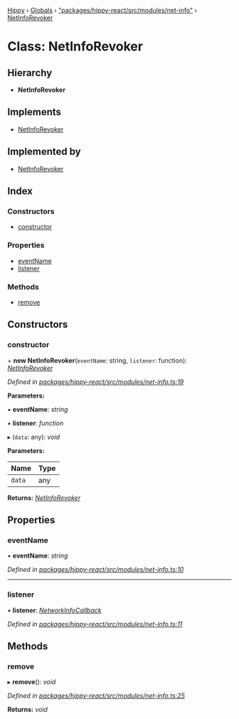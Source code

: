 [Hippy](../README.md) › [Globals](../globals.md) › ["packages/hippy-react/src/modules/net-info"](../modules/_packages_hippy_react_src_modules_net_info_.md) › [NetInfoRevoker](_packages_hippy_react_src_modules_net_info_.netinforevoker.md)

# Class: NetInfoRevoker

## Hierarchy

* **NetInfoRevoker**

## Implements

* [NetInfoRevoker](_packages_hippy_react_src_modules_net_info_.netinforevoker.md)

## Implemented by

* [NetInfoRevoker](_packages_hippy_react_src_modules_net_info_.netinforevoker.md)

## Index

### Constructors

* [constructor](_packages_hippy_react_src_modules_net_info_.netinforevoker.md#constructor)

### Properties

* [eventName](_packages_hippy_react_src_modules_net_info_.netinforevoker.md#eventname)
* [listener](_packages_hippy_react_src_modules_net_info_.netinforevoker.md#listener)

### Methods

* [remove](_packages_hippy_react_src_modules_net_info_.netinforevoker.md#remove)

## Constructors

###  constructor

\+ **new NetInfoRevoker**(`eventName`: string, `listener`: function): *[NetInfoRevoker](_packages_hippy_react_src_modules_net_info_.netinforevoker.md)*

*Defined in [packages/hippy-react/src/modules/net-info.ts:19](https://github.com/jeromehan/Hippy/blob/6216275/packages/hippy-react/src/modules/net-info.ts#L19)*

**Parameters:**

▪ **eventName**: *string*

▪ **listener**: *function*

▸ (`data`: any): *void*

**Parameters:**

Name | Type |
------ | ------ |
`data` | any |

**Returns:** *[NetInfoRevoker](_packages_hippy_react_src_modules_net_info_.netinforevoker.md)*

## Properties

###  eventName

• **eventName**: *string*

*Defined in [packages/hippy-react/src/modules/net-info.ts:10](https://github.com/jeromehan/Hippy/blob/6216275/packages/hippy-react/src/modules/net-info.ts#L10)*

___

###  listener

• **listener**: *[NetworkInfoCallback](../modules/_packages_hippy_react_src_modules_net_info_.md#networkinfocallback)*

*Defined in [packages/hippy-react/src/modules/net-info.ts:11](https://github.com/jeromehan/Hippy/blob/6216275/packages/hippy-react/src/modules/net-info.ts#L11)*

## Methods

###  remove

▸ **remove**(): *void*

*Defined in [packages/hippy-react/src/modules/net-info.ts:25](https://github.com/jeromehan/Hippy/blob/6216275/packages/hippy-react/src/modules/net-info.ts#L25)*

**Returns:** *void*
